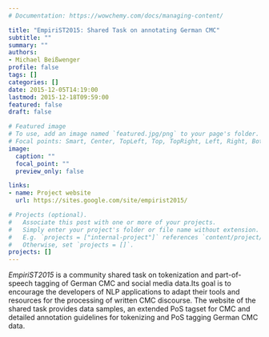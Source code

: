 ```yaml
---
# Documentation: https://wowchemy.com/docs/managing-content/

title: "EmpiriST2015: Shared Task on annotating German CMC"
subtitle: ""
summary: ""
authors:
- Michael Beißwenger
profile: false
tags: []
categories: []
date: 2015-12-05T14:19:00
lastmod: 2015-12-18T09:59:00
featured: false
draft: false

# Featured image
# To use, add an image named `featured.jpg/png` to your page's folder.
# Focal points: Smart, Center, TopLeft, Top, TopRight, Left, Right, BottomLeft, Bottom, BottomRight.
image:
  caption: ""
  focal_point: ""
  preview_only: false

links:
- name: Project website
  url: https://sites.google.com/site/empirist2015/

# Projects (optional).
#   Associate this post with one or more of your projects.
#   Simply enter your project's folder or file name without extension.
#   E.g. `projects = ["internal-project"]` references `content/project/deep-learning/index.md`.
#   Otherwise, set `projects = []`.
projects: []
---
```


*EmpiriST2015* is a community shared task on tokenization and part-of-speech
tagging of German CMC and social media data.Its goal is to encourage the
developers of NLP applications to adapt their tools and resources for the
processing of written CMC discourse. The website of the shared task provides
data samples, an extended PoS tagset for CMC and detailed annotation guidelines
for tokenizing and PoS tagging German CMC data.
